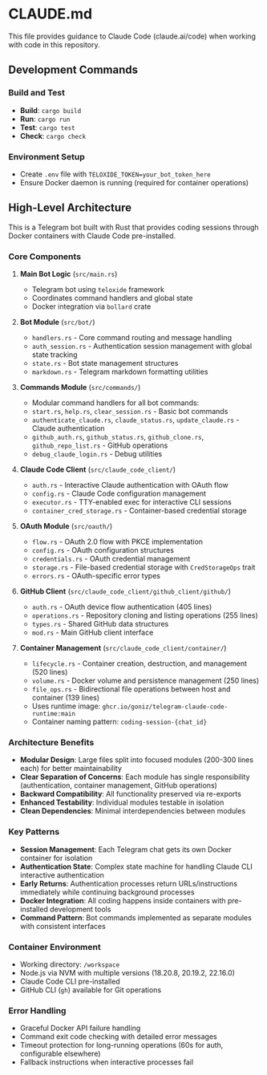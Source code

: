# CLAUDE.md

This file provides guidance to Claude Code (claude.ai/code) when working with code in this repository.

## Development Commands

### Build and Test
- **Build**: `cargo build`
- **Run**: `cargo run`
- **Test**: `cargo test`
- **Check**: `cargo check`

### Environment Setup
- Create `.env` file with `TELOXIDE_TOKEN=your_bot_token_here`
- Ensure Docker daemon is running (required for container operations)

## High-Level Architecture

This is a Telegram bot built with Rust that provides coding sessions through Docker containers with Claude Code pre-installed.

### Core Components

1. **Main Bot Logic** (`src/main.rs`)
   - Telegram bot using `teloxide` framework
   - Coordinates command handlers and global state
   - Docker integration via `bollard` crate

2. **Bot Module** (`src/bot/`)
   - `handlers.rs` - Core command routing and message handling
   - `auth_session.rs` - Authentication session management with global state tracking
   - `state.rs` - Bot state management structures
   - `markdown.rs` - Telegram markdown formatting utilities

3. **Commands Module** (`src/commands/`)
   - Modular command handlers for all bot commands:
   - `start.rs`, `help.rs`, `clear_session.rs` - Basic bot commands
   - `authenticate_claude.rs`, `claude_status.rs`, `update_claude.rs` - Claude authentication
   - `github_auth.rs`, `github_status.rs`, `github_clone.rs`, `github_repo_list.rs` - GitHub operations
   - `debug_claude_login.rs` - Debug utilities

4. **Claude Code Client** (`src/claude_code_client/`)
   - `auth.rs` - Interactive Claude authentication with OAuth flow
   - `config.rs` - Claude Code configuration management
   - `executor.rs` - TTY-enabled exec for interactive CLI sessions
   - `container_cred_storage.rs` - Container-based credential storage

5. **OAuth Module** (`src/oauth/`)
   - `flow.rs` - OAuth 2.0 flow with PKCE implementation
   - `config.rs` - OAuth configuration structures
   - `credentials.rs` - OAuth credential management
   - `storage.rs` - File-based credential storage with `CredStorageOps` trait
   - `errors.rs` - OAuth-specific error types

6. **GitHub Client** (`src/claude_code_client/github_client/github/`)
   - `auth.rs` - OAuth device flow authentication (405 lines)
   - `operations.rs` - Repository cloning and listing operations (255 lines)
   - `types.rs` - Shared GitHub data structures
   - `mod.rs` - Main GitHub client interface

7. **Container Management** (`src/claude_code_client/container/`)
   - `lifecycle.rs` - Container creation, destruction, and management (520 lines)
   - `volume.rs` - Docker volume and persistence management (250 lines)
   - `file_ops.rs` - Bidirectional file operations between host and container (139 lines)
   - Uses runtime image: `ghcr.io/goniz/telegram-claude-code-runtime:main`
   - Container naming pattern: `coding-session-{chat_id}`

### Architecture Benefits

- **Modular Design**: Large files split into focused modules (200-300 lines each) for better maintainability
- **Clear Separation of Concerns**: Each module has single responsibility (authentication, container management, GitHub operations)
- **Backward Compatibility**: All functionality preserved via re-exports
- **Enhanced Testability**: Individual modules testable in isolation
- **Clean Dependencies**: Minimal interdependencies between modules

### Key Patterns

- **Session Management**: Each Telegram chat gets its own Docker container for isolation
- **Authentication State**: Complex state machine for handling Claude CLI interactive authentication
- **Early Returns**: Authentication processes return URLs/instructions immediately while continuing background processes
- **Docker Integration**: All coding happens inside containers with pre-installed development tools
- **Command Pattern**: Bot commands implemented as separate modules with consistent interfaces

### Container Environment

- Working directory: `/workspace`
- Node.js via NVM with multiple versions (18.20.8, 20.19.2, 22.16.0)
- Claude Code CLI pre-installed
- GitHub CLI (`gh`) available for Git operations

### Error Handling

- Graceful Docker API failure handling
- Command exit code checking with detailed error messages
- Timeout protection for long-running operations (60s for auth, configurable elsewhere)
- Fallback instructions when interactive processes fail
